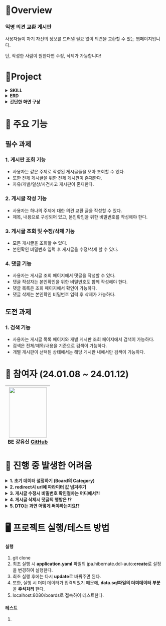 #  🍳Overview

### 익명 의견 교환 게시판
사용자들이 자기 자신의 정보를 드러낼 필요 없이 의견을 교환할 수 있는 웹페이지입니다.

단, 작성한 사람이 원한다면 수정, 삭제가 가능합니다!

#  🚩Project
<details>
<summary><strong>SKILL</strong></summary>
<div markdown="1">       

**[Front-end]**  
<img src="https://img.shields.io/badge/javascript-F7DF1E?style=for-the-badge&logo=javascript&logoColor=black"> 
<img src="https://img.shields.io/badge/bootstrap-7952B3?style=for-the-badge&logo=bootstrap&logoColor=white">
<img src="https://img.shields.io/badge/HTML5-E34F26?style=for-the-badge&logo=html5&logoColor=white" /> 
<img src="https://img.shields.io/badge/Thymeleaf-005F0F?style=for-the-badge&logo=thymeleaf&logoColor=white">


**[Back-end]**   
<img src="https://img.shields.io/badge/java%2017-007396?style=for-the-badge&logo=java&logoColor=white"> 
<img src="https://img.shields.io/badge/sqlite-%2307405e.svg?style=for-the-badge&logo=sqlite&logoColor=white"> 
<img src="https://img.shields.io/badge/spring%20boot-6DB33F?style=for-the-badge&logo=springboot&logoColor=white">
<img src="https://img.shields.io/badge/apache%20tomcat-F8DC75?style=for-the-badge&logo=apachetomcat&logoColor=white"> 
<img src="https://img.shields.io/badge/JPA-005F0F?style=for-the-badge&logo=jpa&logoColor=white">
<img src="https://img.shields.io/badge/Hibernate-59666C?style=for-the-badge&logo=Hibernate&logoColor=white">

**[Tool & Environment]**  
<img src="https://img.shields.io/badge/github-181717?style=for-the-badge&logo=github&logoColor=white"> 
<img src="https://img.shields.io/badge/IntelliJ%20IDEA-CB5B8D?style=for-the-badge&logo=intellijidea&logoColor=white">
</div>
</details>

<details>
<summary><strong>ERD</strong></summary>
<div markdown="1"> 
  <img width="772" alt="image" src="https://github.com/simidot/Mission_youshin/assets/114278754/0068d3e6-0c6d-4316-92b4-8c24874b2387">
</div>
</details>

<details>
  <summary><strong>간단한 화면 구상</strong></summary>
<div markdown="1">
  <img src="https://github.com/simidot/Mission_youshin/assets/114278754/7dc7dc9f-aebd-431b-94dd-cfa7b0fd937f">
</div>
</details>


#  📍 주요 기능

## 필수 과제
### 1. 게시판 조회 기능
- 사용자는 같은 주제로 작성된 게시글들을 모아 조회할 수 있다.
- 또한 전체 게시글을 위한 전체 게시판이 존재한다.
- 자유/개발/일상/사건사고 게시판이 존재한다.

### 2. 게시글 작성 기능
- 사용자는 하나의 주제에 대한 의견 교환 글을 작성할 수 있다.
- 제목, 내용으로 구성되어 있고, 본인확인을 위한 비밀번호를 작성해야 한다.

### 3. 게시글 조회 및 수정/삭제 기능
- 모든 게시글을 조회할 수 있다.
- 본인확인 비밀번호 입력 후 게시글을 수정/삭제 할 수 있다. 

### 4. 댓글 기능
- 사용자는 게시글 조회 페이지에서 댓글을 작성할 수 있다.
- 댓글 작성자는 본인확인을 위한 비밀번호도 함께 작성해야 한다.
- 댓글 목록은 조회 페이지에서 확인이 가능하다.
- 댓글 삭제는 본인확인 비밀번호 입력 후 삭제가 가능하다. 

## 도전 과제
### 1. 검색 기능
- 사용자는 게시글 목록 페이지와 개별 게시판 조회 페이지에서 검색이 가능하다.
- 검색은 전체/제목/내용을 기준으로 검색이 가능하다.
- 개별 게시판이 선택된 상태에서는 해당 게시판 내에서만 검색이 가능하다.

#  🚀 참여자 (24.01.08 ~ 24.01.12)

|<img src="https://github.com/Team-Solar-Powers/eco_reading/assets/74632395/5ad2d7ab-16af-485d-a650-44cb5f833b6f" width="120" height="160"/><br/>BE 강유신 <a href="https://github.com/simidot">GitHub</a>|
|:---:|

#  💊 진행 중 발생한 어려움 

<details>
<summary><strong>1. 초기 데이터 설정하기 (Board의 Category)</strong></summary>

<div markdown="1"> 
1. Board 테이블의 카테고리들은 변하지 않는 파트로 한 번 입력된 후 변경 가능성이 거의 없다.

처음에는 **전체 게시판 카테고리 불러오기 메서드** 안에서 네가지 카테고리를 입력하고, 그것들을 불러오는 로직을 짰다.

```java
// BoardService class

    // 전체 게시판 카테고리 불러오기
    // 게시판의 카테고리가 정해져있기 때문에 불러오면서 바로 카테고리를 저장하도록 했다.
    // todo: 고민점은 카테고리를 저장하는게 맞는지가 ? 고민... 확장성도 고려하고 싶은데..
	public List<Board> readBoardCategories() {
        Board board1 = Board.builder().category(BoardCategory.자유).build();
        Board board2 = Board.builder().category(BoardCategory.개발).build();
        Board board3 = Board.builder().category(BoardCategory.일상).build();
        Board board4 = Board.builder().category(BoardCategory.사건사고).build();
        boardRepository.save(board1);
        boardRepository.save(board2);
        boardRepository.save(board3);
        boardRepository.save(board4);
        return boardRepository.findAll();
    }
    
// BoardController class
// 게시판 목록 전체 보기
    @GetMapping
    public String showBoardList(Model model) {
        model.addAttribute("boards", boardService.readBoardCategories());
        return "boardList";
    }
```

결과 : /boards endpoint로 새로고침하여 들어갈 때마다 계속해서 카테고리들이 insert되었다.

2. 그렇다면 단 한번 입력하도록 카테고리 입력 메서드를 따로 만들고, 카테고리가 비어있을 때만 추가하는 조건 걸기 & 입력 시점은 BoardController가 생성되는 시점에 입력한다.
```java
// BoardService class
    // 게시판의 카테고리가 정해져있기 때문에 카테고리를 저장하는 메서드가 필요.
    public void createCategories() {
        // board 카테고리가 비어있을 때에만 추가!
        if (boardRepository.findAll().isEmpty()) {
            Board board1 = Board.builder().category(BoardCategory.자유).build();
            Board board2 = Board.builder().category(BoardCategory.개발).build();
            Board board3 = Board.builder().category(BoardCategory.일상).build();
            Board board4 = Board.builder().category(BoardCategory.사건사고).build();
            boardRepository.save(board1);
            boardRepository.save(board2);
            boardRepository.save(board3);
            boardRepository.save(board4);
        }
    }
    
// BoardController class
    // BoardController가 생성될 때 카테고리가 저장되도록 한다.
    public BoardController(BoardService boardService) {
        this.boardService = boardService;
        boardService.createCategories();
    }
```
결과 : 새로고침을 아무리 하여도 추가되지 않는다! 그러나, 확장성을 고려하면 비효율적인 코드이다. 

게시판 특성상 여러가지 카테고리를 새로 추가할 수도 있어야하는데, 그러면 이미 board Entity가 채워져 있는 상태에서는 추가를 어떻게하지 깔끔하지 못한 코드같았다.

3. 조건문을 다 다르게 달아주었다. 
```java
// BoardService class
	public void createCategories() {
        // board 카테고리가 비어있을 때에만 추가!
        if (!boardRepository.findAll().contains(BoardCategory.자유)) {
            Board board1 = new Board(BoardCategory.자유);
            boardRepository.save(board1);
        }
        if (!boardRepository.findAll().contains(BoardCategory.개발)) {
            Board board2 = new Board(BoardCategory.개발);
            boardRepository.save(board2);
        }
        if (!boardRepository.findAll().contains(BoardCategory.일상)) {
            Board board3 = new Board(BoardCategory.일상);
            boardRepository.save(board3);
        }
        if (!boardRepository.findAll().contains(BoardCategory.사건사고)) {
            Board board4 = new Board(BoardCategory.사건사고);
            boardRepository.save(board4);
        }
    }
```
결과 : 이역시 서버 실행하면 1회 생성. 새로고침하면 생성되지 않음. 그러나, 서버 재실행하면 다시 1회 생성되어 또다시 카테고리가 늘어난다.
애플리케이션 재실행마다 새로운 세션에서 findAll()하며 가져오기 때문에 이전에 저장된 보드들이 무시되고 새로운 보드가 항상 추가된다는 문제점이 있었다.

4. **마지막 시도!** 
초기 데이터를 설정하기 위한 data.sql 파일을 추가해주었다. 

스프링 애플리케이션 실행시 resources 경로에 있는 schema.sql(DDL), data.sql(DML) 스크립트를 실행한다고 한다. 
```sql
// data.sql

INSERT OR IGNORE INTO board (category) VALUES ('자유');
INSERT OR IGNORE INTO board (category) VALUES ('개발');
INSERT OR IGNORE INTO board (category) VALUES ('일상');
INSERT OR IGNORE INTO board (category) VALUES ('사건사고');
```
이렇게 넣어두어서 애플리케이션 실행시 자동으로 insert되고, 이미 있다면 ignore하라는 DML을 설정해주었다. 

결과: 아무리 새로고침해도, 서버 재실행을 해도 그대로 남아있게 되었다. 새로운 카테고리를 추가한다면 data.sql을 바꿔주면 끝! 간단하다.
</div>
</details>

<details>
<summary><strong>2. redirect시 url에 파라미터 값 넘겨주기</strong></summary>
<div markdown="1"> 
endpoint를 위해서는 redirec:/를 하고 그 url에 파라미터 값을 넘겨주어야 했다. 

ex.

```java
    // 댓글 삭제하기
    @GetMapping("/{articleId}/comment/{commentId}/delete")
    public String deleteComment(@PathVariable("articleId") Long articleId,
                                @PathVariable("commentId") Long commentId,
                                RedirectAttributes redirectAttributes
    ) {
        commentService.deleteComment(commentId);
        redirectAttributes.addAttribute("articleId", articleId);
        return "redirect:/article/{articleId}";
    }
```

어떻게 넘겨주어야 하나 고민했는데 검색 결과 RedirectAttributes로 파라미터 값을 넘긴다고 한다. 

>.addAttribute(Object attributeValue)

>.addAttribute(String attributeName, Object attributeValue)

이렇게 하여 articleId를 잘 넘겨주었다!

++ 추가로 addAttribute는 String/Integer와 같은 값을 넘길 때 사용이 되고,

복잡한 객체를 노출 없이 넘겨주거나, 일회성 성공 알림 등을 만들고 싶을 때에는 FlashAttribute를 쓸 수 있다.

> .addFlashAttribute(Object attributeValue)

> .addFlashAttribute(String attributeName, Object attributeValue)

이름처럼 일회성으로 사용 가능하다. 새로고침을 하면 휘발된다.

</div>
</details>

<details>
<summary><strong>3. 게시글 수정시 비밀번호 확인절차는 어디에서?!</strong></summary>
<div markdown="1"> 

게시글 수정시 비밀번호 확인 절차가 **서비스단**에서, **컨트롤러 단**에서 이루어져야 할지에 대한 의문이 생겼다.

일단은 내 생각으로는 어쨌든 비즈니스 로직이기 때문에 **서비스단**에서 이루어져야 할 것 같다.

그러나, 그러면 update가 되는 경우와 비밀번호 불일치로 인한 update 실패시 어떤 값을 반환하여 controller로 넘겨야하는지?에 대한 고민이 있다.

나는 boolean 값으로 update 성공시 true, 실패시 false를 반환하여 controller에 넘겨주었다.

그러나, Controller를 거쳐 화면에 어떻게 뿌려줘야할지에 대한 방법을 모르겠다.

결국 해결은 못했고, update html 화면에서 javascript로 확인하는 절차를 거쳤다. 비밀번호 불일치시 아예 폼 전송을 못하도록 막아두었다.
</div>
</details>

<details>
<summary><strong>4. 게시글 삭제시 댓글의 행방은 !?</strong></summary>
<div markdown="1"> 
게시글 삭제시 댓글은 어떻게 해야하는지에 대한 고민...

게시글만 삭제하니 다시 새로운 id의 글이 올라왔을 때에 다른 글이지만 boardId가 같으므로 새로운 게시물의 댓글로 표시가 된다.

일단 댓글이 모두 삭제되는 것이 맞는지?

근데 일단은 삭제하게 만들어두었다.

엔티티 맵핑시에 Cascade옵션을 주었다.

```java
@Entity
@Getter
@NoArgsConstructor
public class Article {

    @Id
    @GeneratedValue(strategy = GenerationType.IDENTITY)
    private Long id;
//...

    @OneToMany(mappedBy = "article", cascade = CascadeType.ALL)
    private final List<Comment> commentList = new ArrayList<>();

    public Article(String title, String content, String password, Board board) {
        this.title = title;
        this.content = content;
        this.password = password;
        this.board = board;
    }
}
```
</div>
</details>

<details>
<summary><strong>5. DTO는 과연 어떻게 써야하는지요!?</strong></summary>
<div markdown="1"> 
DTO를 쓸 때 하나의 DTO를 만들고, 계속 재사용하는지, 아니면 일회용으로 담는 그릇으로 쓰고 다시 새로운 DTO를 만들어야할지에 대한 의문이 들었다...
</div>
</details>

# 🖥️ 프로젝트 실행/테스트 방법

#### 실행
1. git clone
2. 최초 실행 시 **application.yaml** 파일의 jpa.hibernate.ddl-auto:**create**로 설정을 변경하여 실행한다.
3. 최초 실행 후에는 다시 **update**로 바꿔주면 된다.
4. 또한, 실행 시 더미 데이터가 입력되었기 때문에, **data.sql파일의 더미데이터 부분**을 **주석처리** 한다.
5. localhost:8080/boards로 접속하여 테스트한다.

#### 테스트
1.  


